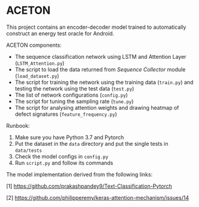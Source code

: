 # ACETON 

This project contains an encoder-decoder model trained to automatically 
construct an energy test oracle for Android.

ACETON components:

* The sequence classification network using LSTM and Attention Layer (`LSTM_Attention.py`)
* The script to load the data returned from _Sequence Collector_ module (`load_dataset.py`) 
* The script for training the network using the training data (`train.py`) and testing the network using the test data (`test.py`)
* The list of network configurations (`config.py`)
* The script for tuning the sampling rate (`tune.py`) 
* The script for analysing attention weights and drawing heatmap of defect signatures (`feature_frequency.py`)

Runbook:

1) Make sure you have Python 3.7 and Pytorch
2) Put the dataset in the `data` directory and put the single tests in `data/tests` 
3) Check the model configs in `config.py`
4) Run `script.py` and follow its commands

The model implementation derived from the following links:

[1] https://github.com/prakashpandey9/Text-Classification-Pytorch

[2] https://github.com/philipperemy/keras-attention-mechanism/issues/14
